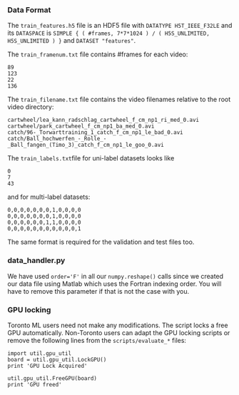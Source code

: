 ### Data Format
The `train_features.h5` file is an HDF5 file with `DATATYPE H5T_IEEE_F32LE` and its `DATASPACE` is `SIMPLE { ( #frames, 7*7*1024 ) / ( H5S_UNLIMITED, H5S_UNLIMITED ) }` and `DATASET "features"`.

The `train_framenum.txt` file contains #frames for each video:
```
89
123
22
136
```

The `train_filename.txt` file contains the video filenames relative to the root video directory:
```
cartwheel/lea_kann_radschlag_cartwheel_f_cm_np1_ri_med_0.avi
cartwheel/park_cartwheel_f_cm_np1_ba_med_0.avi
catch/96-_Torwarttraining_1_catch_f_cm_np1_le_bad_0.avi
catch/Ball_hochwerfen_-_Rolle_-_Ball_fangen_(Timo_3)_catch_f_cm_np1_le_goo_0.avi
```

The `train_labels.txt`file for uni-label datasets looks like
```
0
7
43
```
and for multi-label datasets:
```
0,0,0,0,0,0,0,1,0,0,0,0
0,0,0,0,0,0,0,1,0,0,0,0
0,0,0,0,0,0,1,1,0,0,0,0
0,0,0,0,0,0,0,0,0,0,0,1
```
The same format is required for the validation and test files too.

### data_handler.py
We have used `order='F'` in all our `numpy.reshape()` calls since we created our data file using Matlab which uses the Fortran indexing order.
You will have to remove this parameter if that is not the case with you.

### GPU locking
Toronto ML users need not make any modifications. The script locks a free GPU automatically.
Non-Toronto users can adapt the GPU locking scripts or remove the following lines from the `scripts/evaluate_*` files:
```
import util.gpu_util
board = util.gpu_util.LockGPU()
print 'GPU Lock Acquired'

util.gpu_util.FreeGPU(board)
print 'GPU freed'
```
